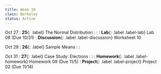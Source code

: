 ```yaml
---
title: Week 10
class: Berkeley
status: Active
---
```


Oct 27
: **25**{: .label} The Normal Distribution
    : <!--{{site.links.lec.slides.slide26}} {{site.links.lec.demo.demo26}}-->
: <!--_Reading:_ [14.3](https://inferentialthinking.com/chapters/14/3/SD_and_the_Normal_Curve.html), [14.4](https://inferentialthinking.com/chapters/14/4/Central_Limit_Theorem.html)-->
: **Lab**{: .label .label-lab} Lab 08<!--{{site.links.lab.lab08}}--> (Due 10/31)
: **Discussion**{: .label .label-discussion} Worksheet 10<!--{{site.links.wksht.wksht10}}-->

Oct 29
: **26**{: .label} Sample Means
    : <!--{{site.links.lec.slides.slide27}} {{site.links.lec.demo.demo27}}-->
: <!--_Reading:_ [14.5](https://inferentialthinking.com/chapters/14/5/Variability_of_the_Sample_Mean.html)-->


Oct 31
: **27**{: .label} Case Study: Elections
  : <!--{{site.links.lec.slides.slide28}} {{site.links.lec.demo.demo28}}-->
: <!--_Reading:_ [14.6](https://inferentialthinking.com/chapters/14/6/Choosing_a_Sample_Size.html)-->
: **Homework**{: .label .label-homework} Homework 09<!--{{site.links.hw.hw08}}--> (Due 11/5)
: **Project**{: .label .label-project} Project 02<!--{{site.links.proj.proj2}}--> (Due 11/14)